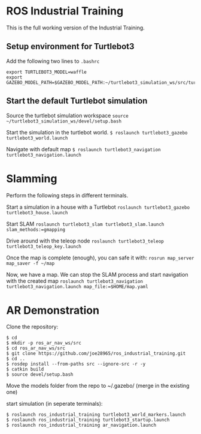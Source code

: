 # ROS Industrial Training

This is the full working version of the Industrial Training.

## Setup environment for Turtlebot3
Add the following two lines to `.bashrc`

```
export TURTLEBOT3_MODEL=waffle
export GAZEBO_MODEL_PATH=$GAZEBO_MODEL_PATH:~/turtlebot3_simulation_ws/src/turtlebot3_simulations/turtlebot3_gazebo/models
```

## Start the default Turtlebot simulation
Source the turtlebot simulation workspace
`source ~/turtlebot3_simulation_ws/devel/setup.bash`

Start the simulation in the turtlebot world.
`$ roslaunch turtlebot3_gazebo turtlebot3_world.launch`

Navigate with default map
`$ roslaunch turtlebot3_navigation turtlebot3_navigation.launch`

# Slamming
Perform the following steps in different terminals.

Start a simulation in a house with a Turtlebot
`roslaunch turtlebot3_gazebo turtlebot3_house.launch`

Start SLAM
`roslaunch turtlebot3_slam turtlebot3_slam.launch slam_methods:=gmapping`

Drive around with the teleop node
`roslaunch turtlebot3_teleop turtlebot3_teleop_key.launch`

Once the map is complete (enough), you can safe it with:
`rosrun map_server map_saver -f ~/map`

Now, we have a map. We can stop the SLAM process and start navigation with the created map
`roslaunch turtlebot3_navigation turtlebot3_navigation.launch map_file:=$HOME/map.yaml`

# AR Demonstration
Clone the repository:

```
$ cd
$ mkdir -p ros_ar_nav_ws/src
$ cd ros_ar_nav_ws/src
$ git clone https://github.com/joe28965/ros_industrial_training.git
$ cd ..
$ rosdep install --from-paths src --ignore-src -r -y
$ catkin build
$ source devel/setup.bash
```
Move the models folder from the repo to ~/.gazebo/ (merge in the existing one)

start simulation (in seperate terminals):
```
$ roslaunch ros_industrial_training turtlebot3_world_markers.launch
$ roslaunch ros_industrial_training turtlebot3_startup.launch
$ roslaunch ros_industrial_training ar_navigation.launch
```
